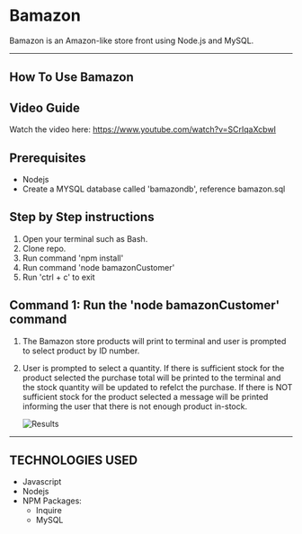 # Bamazon
Bamazon is an Amazon-like store front using Node.js and MySQL.

- - -
## How To Use Bamazon
## **Video Guide**

Watch the video here: https://www.youtube.com/watch?v=SCrIqaXcbwI 

## Prerequisites
* Nodejs
* Create a MYSQL database called 'bamazondb', reference bamazon.sql

## **Step by Step instructions**

1. Open your terminal such as Bash.
2. Clone repo.
3. Run command 'npm install'
4. Run command 'node bamazonCustomer'
5. Run 'ctrl + c' to exit

## **Command 1**: Run the 'node bamazonCustomer' command
    
1. The Bamazon store products will print to terminal and user is prompted to select product by ID number.
2. User is prompted to select a quantity. If there is sufficient stock for the product selected the purchase total will be printed to the terminal and the stock quantity will be updated to refelct the purchase. If there is NOT sufficient stock for the product selected a message will be printed informing the user that there is not enough product in-stock.
    
    ![Results](/Screenshots/concert-this.PNG)

- - -

## TECHNOLOGIES USED
* Javascript
* Nodejs
* NPM Packages:
    * Inquire
    * MySQL
